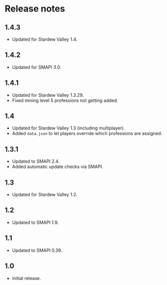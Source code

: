 # Release notes
## 1.4.3
* Updated for Stardew Valley 1.4.

## 1.4.2
* Updated for SMAPI 3.0.

## 1.4.1
* Updated for Stardew Valley 1.3.29.
* Fixed mining level 5 professions not getting added.

## 1.4
* Updated for Stardew Valley 1.3 (including multiplayer).
* Added `data.json` to let players override which professions are assigned.

## 1.3.1
* Updated to SMAPI 2.4.
* Added automatic update checks via SMAPI.

## 1.3
* Updated for Stardew Valley 1.2.

## 1.2
* Updated to SMAPI 1.9.

## 1.1
* Updated to SMAPI 0.39.

## 1.0
* Initial release.
